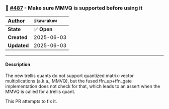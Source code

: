 ### 🔀 [#487](https://github.com/ikawrakow/ik_llama.cpp/pull/487) - Make sure MMVQ is supported before using it

| **Author** | `ikawrakow` |
| :--- | :--- |
| **State** | ✅ **Open** |
| **Created** | 2025-06-03 |
| **Updated** | 2025-06-03 |

---

#### Description

The new trellis quants do not support quantized matrix-vector multiplications (a.k.a., MMVQ), but the fused ffn_up+ffn_gate implementation does not check for that, which leads to an assert when the MMVQ is called for a trellis quant.

This PR attempts to fix it.